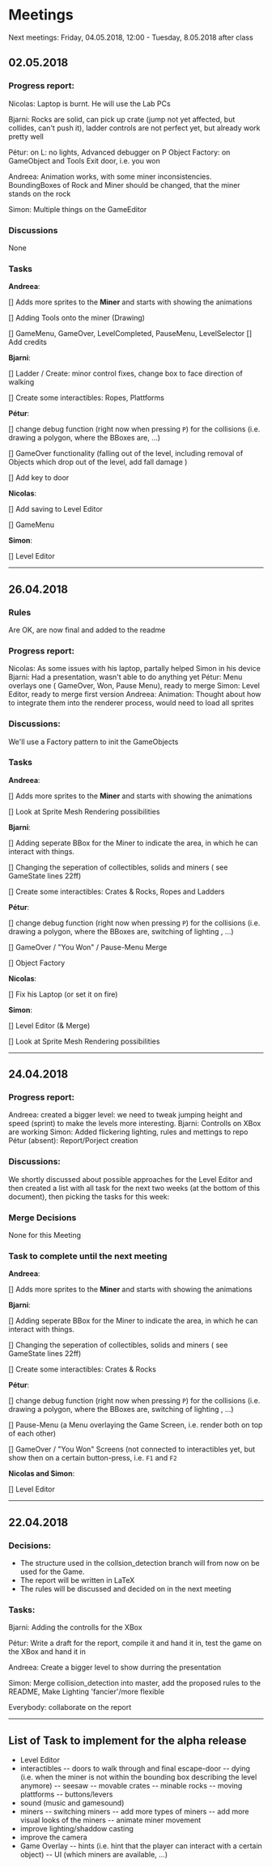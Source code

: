# Meetings

Next meetings: Friday, 04.05.2018, 12:00 - Tuesday, 8.05.2018 after class

## 02.05.2018
### Progress report:
Nicolas: Laptop is burnt. He will use the Lab PCs

Bjarni: Rocks are solid, can pick up crate (jump not yet affected, but collides, can't push it), ladder controls are not perfect yet, but already work pretty well

Pétur: on L: no lights, Advanced debugger on P
Object Factory: on GameObject and Tools
Exit door, i.e. you won

Andreea: Animation works, with some miner inconsistencies. BoundingBoxes of Rock and Miner should be changed, that the miner stands on the rock

Simon: Multiple things on the GameEditor

### Discussions
None

### Tasks
**Andreea**: 

[] Adds more sprites to the **Miner** and starts with showing the animations

[] Adding Tools onto the miner (Drawing)

[] GameMenu, GameOver, LevelCompleted, PauseMenu, LevelSelector
[] Add credits


**Bjarni**:

[] Ladder / Create: minor control fixes, change box to face direction of walking

[] Create some interactibles: Ropes, Plattforms

**Pétur**:

[] change debug function (right now when pressing `P`) for the collisions (i.e. drawing a polygon, where the BBoxes are, ...)

[] GameOver functionality (falling out of the level, including removal of Objects which drop out of the level, add fall damage )

[] Add key to door

**Nicolas**:

[] Add saving to Level Editor

[] GameMenu

**Simon**:

[] Level Editor 


---


## 26.04.2018
### Rules
Are OK, are now final and added to the readme

### Progress report:
Nicolas: As some issues with his laptop, partally helped Simon in his device
Bjarni: Had a presentation, wasn't able to do anything yet
Pétur: Menu overlays one ( GameOver, Won, Pause Menu), ready to merge
Simon: Level Editor, ready to merge first version
Andreea: Animation: Thought about how to integrate them into the renderer process, would need to load all sprites

### Discussions:
We'll use a Factory pattern to init the GameObjects

### Tasks
**Andreea**: 

[] Adds more sprites to the **Miner** and starts with showing the animations

[] Look at Sprite Mesh Rendering possibilities

**Bjarni**:

[] Adding seperate BBox for the Miner to indicate the area, in which he can interact with things.

[] Changing the seperation of collectibles, solids and miners ( see GameState lines 22ff)

[] Create some interactibles: Crates & Rocks, Ropes and Ladders

**Pétur**:

[] change debug function (right now when pressing `P`) for the collisions (i.e. drawing a polygon, where the BBoxes are, switching of lighting , ...)

[] GameOver / "You Won" / Pause-Menu Merge

[] Object Factory


**Nicolas**:

[] Fix his Laptop (or set it on fire)

**Simon**:

[] Level Editor (& Merge)

[] Look at Sprite Mesh Rendering possibilities

---

## 24.04.2018
### Progress report:
Andreea: created a bigger level: we need to tweak jumping height and speed (sprint) to make the levels more interesting.
Bjarni: Controlls on XBox are working
Simon: Added flickering lighting, rules and mettings to repo
Pétur (absent): Report/Porject creation

### Discussions:
We shortly discussed about possible approaches for the Level Editor and then created a list with all task for the next two weeks (at the bottom of this document), then picking the tasks for this week: 

### Merge Decisions
None for this Meeting


### Task to complete until the next meeting
**Andreea**: 

[] Adds more sprites to the **Miner** and starts with showing the animations

**Bjarni**:

[] Adding seperate BBox for the Miner to indicate the area, in which he can interact with things.

[] Changing the seperation of collectibles, solids and miners ( see GameState lines 22ff)

[] Create some interactibles: Crates & Rocks

**Pétur**:

[] change debug function (right now when pressing `P`) for the collisions (i.e. drawing a polygon, where the BBoxes are, switching of lighting , ...)

[] Pause-Menu (a Menu overlaying the Game Screen, i.e. render both on top of each other)

[] GameOver / "You Won" Screens (not connected to interactibles yet, but show then on a certain button-press, i.e. `F1` and `F2`

**Nicolas and Simon**:

[] Level Editor

---

## 22.04.2018

### Decisions:
- The structure used in the collsion_detection branch will from now on be used for the Game.
- The report will be written in LaTeX
- The rules will be discussed and decided on in the next meeting

### Tasks:

Bjarni: Adding the controlls for the XBox

Pétur: Write a draft for the report, compile it and hand it in, test the game on the XBox and hand it in

Andreea: Create a bigger level to show durring the presentation

Simon: Merge collision_detection into master, add the proposed rules to the README, Make Lighting 'fancier'/more flexible

Everybody: collaborate on the report

---


## List of Task to implement for the alpha release
- Level Editor
- interactibles
-- doors to walk through and final escape-door
-- dying (i.e. when the miner is not within the bounding box describing the level anymore)
-- seesaw
-- movable crates
-- minable rocks
-- moving plattforms
-- buttons/levers
- sound (music and gamesound)
- miners
-- switching miners
-- add more types of miners
-- add more visual looks of the miners
-- animate miner movement
- improve lighting/shaddow casting
- improve the camera
- Game Overlay 
-- hints (i.e. hint that the player can interact with a certain object)
-- UI (which miners are available, ...)


